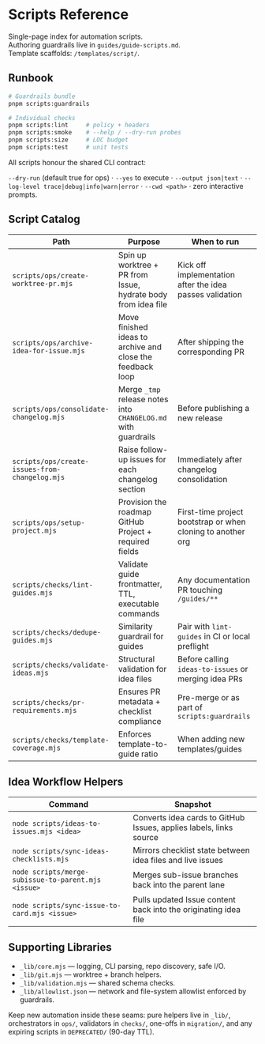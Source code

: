 # Scripts Reference

Single-page index for automation scripts.  
Authoring guardrails live in `guides/guide-scripts.md`.  
Template scaffolds: `/templates/script/`.

## Runbook

```bash
# Guardrails bundle
pnpm scripts:guardrails

# Individual checks
pnpm scripts:lint     # policy + headers
pnpm scripts:smoke    # --help / --dry-run probes
pnpm scripts:size     # LOC budget
pnpm scripts:test     # unit tests
```

All scripts honour the shared CLI contract:

`--dry-run` (default true for ops) · `--yes` to execute · `--output json|text` · `--log-level trace|debug|info|warn|error` · `--cwd <path>` · zero interactive prompts.

## Script Catalog

| Path                                           | Purpose                                                        | When to run                                                 |
| ---------------------------------------------- | -------------------------------------------------------------- | ----------------------------------------------------------- |
| `scripts/ops/create-worktree-pr.mjs`           | Spin up worktree + PR from Issue, hydrate body from idea file  | Kick off implementation after the idea passes validation    |
| `scripts/ops/archive-idea-for-issue.mjs`       | Move finished ideas to archive and close the feedback loop     | After shipping the corresponding PR                         |
| `scripts/ops/consolidate-changelog.mjs`        | Merge `_tmp` release notes into `CHANGELOG.md` with guardrails | Before publishing a new release                             |
| `scripts/ops/create-issues-from-changelog.mjs` | Raise follow-up issues for each changelog section              | Immediately after changelog consolidation                   |
| `scripts/ops/setup-project.mjs`                | Provision the roadmap GitHub Project + required fields         | First-time project bootstrap or when cloning to another org |
| `scripts/checks/lint-guides.mjs`               | Validate guide frontmatter, TTL, executable commands           | Any documentation PR touching `/guides/**`                  |
| `scripts/checks/dedupe-guides.mjs`             | Similarity guardrail for guides                                | Pair with `lint-guides` in CI or local preflight            |
| `scripts/checks/validate-ideas.mjs`            | Structural validation for idea files                           | Before calling `ideas-to-issues` or merging idea PRs        |
| `scripts/checks/pr-requirements.mjs`           | Ensures PR metadata + checklist compliance                     | Pre-merge or as part of `scripts:guardrails`                |
| `scripts/checks/template-coverage.mjs`         | Enforces template-to-guide ratio                               | When adding new templates/guides                            |

## Idea Workflow Helpers

| Command                                             | Snapshot                                                           |
| --------------------------------------------------- | ------------------------------------------------------------------ |
| `node scripts/ideas-to-issues.mjs <idea>`           | Converts idea cards to GitHub Issues, applies labels, links source |
| `node scripts/sync-ideas-checklists.mjs`            | Mirrors checklist state between idea files and live issues         |
| `node scripts/merge-subissue-to-parent.mjs <issue>` | Merges sub-issue branches back into the parent lane                |
| `node scripts/sync-issue-to-card.mjs <issue>`       | Pulls updated Issue content back into the originating idea file    |

## Supporting Libraries

- `_lib/core.mjs` — logging, CLI parsing, repo discovery, safe I/O.
- `_lib/git.mjs` — worktree + branch helpers.
- `_lib/validation.mjs` — shared schema checks.
- `_lib/allowlist.json` — network and file-system allowlist enforced by guardrails.

Keep new automation inside these seams: pure helpers live in `_lib/`, orchestrators in `ops/`, validators in `checks/`, one-offs in `migration/`, and any expiring scripts in `DEPRECATED/` (90-day TTL).
